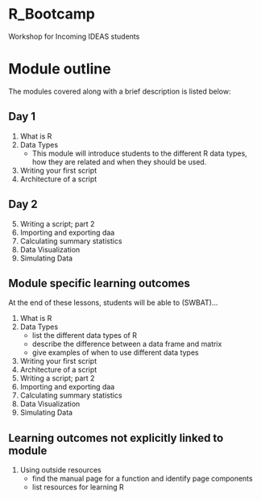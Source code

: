 # R_Bootcamp
Workshop for Incoming IDEAS students

# Module outline
The modules covered along with a brief description is listed below: 
## Day 1
  1.  What is R
  2.  Data Types
      - This module will introduce students to the different R data types, how they are related and when they should be used.  
  3.  Writing your first script
  4.  Architecture of a script
## Day 2
  5.  Writing a script; part 2
  6.  Importing and exporting daa
  7.  Calculating summary statistics
  8.  Data Visualization
  9.  Simulating Data
  
## Module specific learning outcomes
At the end of these lessons, students will be able to (SWBAT)...
  1.  What is R
  2.  Data Types
      - list the different data types of R
      - describe the difference between a data frame and matrix
      - give examples of when to use different data types
  3.  Writing your first script
  4.  Architecture of a script
  5.  Writing a script; part 2
  6.  Importing and exporting daa
  7.  Calculating summary statistics
  8.  Data Visualization
  9.  Simulating Data
  
## Learning outcomes not explicitly linked to module
1. Using outside resources 
      - find the manual page for a function and identify page components
      - list resources for learning R 
